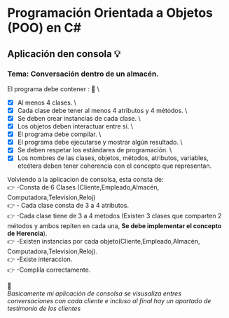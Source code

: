 # Programación Orientada a Objetos (POO) en C#
## Aplicación den consola :bulb:
### Tema: Conversación dentro de un almacén.  
El programa debe contener : :notebook_with_decorative_cover:  \
-[x] Al menos 4 clases. \
-[x] Cada clase debe tener al menos 4 atributos y 4 métodos. \
-[x] Se deben crear instancias de cada clase. \
-[x] Los objetos deben interactuar entre sí. \
-[x] El programa debe compilar. \
-[x] El programa debe ejecutarse y mostrar algún resultado. \
-[X] Se deben respetar los estándares de programación. \
-[X] Los nombres de las clases, objetos, métodos, atributos, variables, etcétera deben tener coherencia con el concepto que representan.  

Volviendo a la aplicacion de consolsa, esta consta de: \
:point_right: -Consta de 6 Clases (Cliente,Empleado,Almacén, Computadora,Television,Reloj) \
:point_right: - Cada clase consta de 3 a 4 atributos. \
:point_right: -Cada clase tiene de 3 a 4 metodos (Existen 3 clases que comparten 2 métodos y ambos repiten en cada una, **Se debe implementar el concepto de Herencia**). \
:point_right: -Existen instancias por cada objeto(Cliente,Empleado,Almacén, Computadora,Television,Reloj). \
:point_right: -Existe interaccion. \
:point_right: -Complila correctamente.  

:file_folder: \
*Basicamente mi aplicación de consolsa se visusaliza entres conversaciones con cada cliente e incluso al final hay un apartado de testimonio de los clientes*


